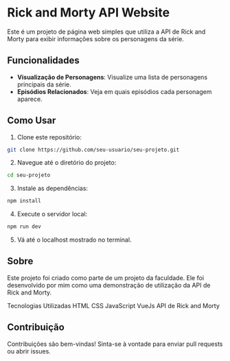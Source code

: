 # Rick and Morty API Website

Este é um projeto de página web simples que utiliza a API de Rick and Morty para exibir informações sobre os personagens da série.

## Funcionalidades

- **Visualização de Personagens**: Visualize uma lista de personagens principais da série.
- **Episódios Relacionados**: Veja em quais episódios cada personagem aparece.

## Como Usar

1. Clone este repositório:

```bash
git clone https://github.com/seu-usuario/seu-projeto.git
```
2. Navegue até o diretório do projeto:
```bash
cd seu-projeto
```
3. Instale as dependências:
```bash
npm install
```
4. Execute o servidor local:
```bash
npm run dev
```
5. Vá até o localhost mostrado no terminal.

## Sobre
Este projeto foi criado como parte de um projeto da faculdade. Ele foi desenvolvido por mim como uma demonstração de utilização da API de Rick and Morty.

Tecnologias Utilizadas
HTML
CSS
JavaScript
VueJs
API de Rick and Morty

## Contribuição
Contribuições são bem-vindas! Sinta-se à vontade para enviar pull requests ou abrir issues.

